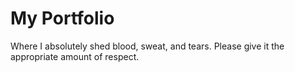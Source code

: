 # My Portfolio

Where I absolutely shed blood, sweat, and tears. Please give it the appropriate amount of respect.
 
